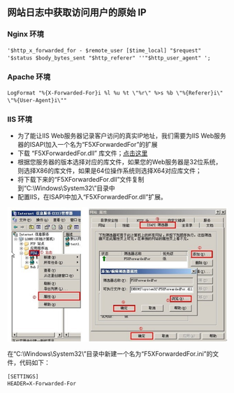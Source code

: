 ## 网站日志中获取访问用户的原始 IP

### Nginx 环境
``'$http_x_forwarded_for - $remote_user [$time_local] "$request" '$status $body_bytes_sent "$http_referer" ''"$http_user_agent" ';``


### Apache 环境
``LogFormat "%{X-Forwarded-For}i %l %u %t \"%r\" %>s %b \"%{Referer}i\" \"%{User-Agent}i\""``

### IIS 环境
- 为了能让IIS Web服务器记录客户访问的真实IP地址，我们需要为IIS Web服务器的ISAPI加入一个名为“F5XForwardedFor”的扩展
- 下载 “F5XForwardedFor.dll” 库文件；[点击这里](http://cdndata.oss-cn-hangzhou.aliyuncs.com/F5XForwardedFor2008.zip?spm=5176.775973844.2.3.q1vzZw&file=F5XForwardedFor2008.zip)
- 根据您服务器的版本选择对应的库文件，如果您的Web服务器是32位系统，则选择X86的库文件，如果是64位操作系统则选择X64对应库文件；
- 将下载下来的“F5XForwardedFor.dll”文件复制到“C:\Windows\System32\”目录中
- 配置IIS，在ISAPI中加入“F5XForwardedFor.dll”扩展。

![](../static/img/share/share-7.png)

在“C:\Windows\System32\”目录中新建一个名为“F5XForwardedFor.ini”的文件，代码如下：
```
[SETTINGS]
HEADER=X-Forwarded-For
```
